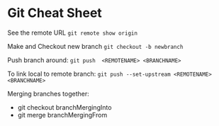 # Git Cheat Sheet

See the remote URL `git remote show origin`

Make and Checkout new branch `git checkout -b newbranch`

Push branch around: `git push  <REMOTENAME> <BRANCHNAME>`

To link local to remote branch: `git push --set-upstream <REMOTENAME> <BRANCHNAME>`

Merging branches together: 
* git checkout branchMergingInto
* git merge branchMergingFrom
